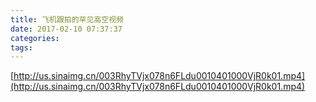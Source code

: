 ```yaml
---
title: 飞机跟拍的罕见高空视频
date: 2017-02-10 07:37:37
categories:
tags:
---
```


[http://us.sinaimg.cn/003RhyTVjx078n6FLdu0010401000VjR0k01.mp4](http://us.sinaimg.cn/003RhyTVjx078n6FLdu0010401000VjR0k01.mp4)
